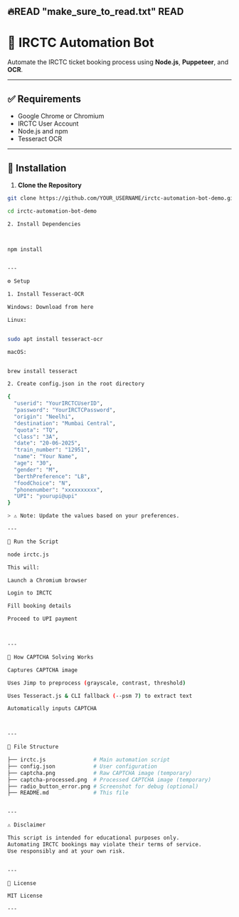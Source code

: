 🔥READ "make_sure_to_read.txt" READ
---

# 🚂 IRCTC Automation Bot

Automate the IRCTC ticket booking process using **Node.js**, **Puppeteer**, and **OCR**.

---

## ✅ Requirements

- Google Chrome or Chromium
- IRCTC User Account
- Node.js and npm
- Tesseract OCR

---

## 🔧 Installation

1. **Clone the Repository**
```bash
git clone https://github.com/YOUR_USERNAME/irctc-automation-bot-demo.git

cd irctc-automation-bot-demo

2. Install Dependencies



npm install


---

⚙️ Setup

1. Install Tesseract-OCR

Windows: Download from here

Linux:


sudo apt install tesseract-ocr

macOS:


brew install tesseract

2. Create config.json in the root directory

{
  "userid": "YourIRCTCUserID",
  "password": "YourIRCTCPassword",
  "origin": "Neelhi",
  "destination": "Mumbai Central",
  "quota": "TQ",
  "class": "3A",
  "date": "20-06-2025",
  "train_number": "12951",
  "name": "Your Name",
  "age": "30",
  "gender": "M",
  "berthPreference": "LB",
  "foodChoice": "N",
  "phonenumber": "xxxxxxxxxx",
  "UPI": "yourupi@upi"
}

> ⚠️ Note: Update the values based on your preferences.

---

🚀 Run the Script

node irctc.js

This will:

Launch a Chromium browser

Login to IRCTC

Fill booking details

Proceed to UPI payment



---

🤖 How CAPTCHA Solving Works

Captures CAPTCHA image

Uses Jimp to preprocess (grayscale, contrast, threshold)

Uses Tesseract.js & CLI fallback (--psm 7) to extract text

Automatically inputs CAPTCHA



---

📁 File Structure

├── irctc.js               # Main automation script
├── config.json            # User configuration
├── captcha.png            # Raw CAPTCHA image (temporary)
├── captcha-processed.png  # Processed CAPTCHA image (temporary)
├── radio_button_error.png # Screenshot for debug (optional)
├── README.md              # This file


---

⚠️ Disclaimer

This script is intended for educational purposes only.
Automating IRCTC bookings may violate their terms of service.
Use responsibly and at your own risk.


---

📜 License

MIT License

---



